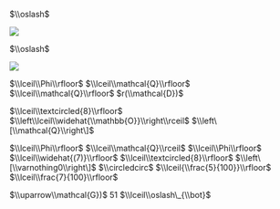 $\\oslash$

![](https://www.nta.go.jp/tmp/685b4134-b55a-41b7-8de5-a4a501de5d7f/images/b83931f3aca680c8b3af006ea6bfee0ccb12237895eadc06fd0f8e3c588dfdcb.jpg)

$\\oslash$

![](https://www.nta.go.jp/tmp/685b4134-b55a-41b7-8de5-a4a501de5d7f/images/ac8af745c34dabb647726882ce95b0f2963aea95c95fb86ca12fa7b84d5e5b5d.jpg)

$\\lceil\\Phi\\rfloor$ $\\lceil\\mathcal{Q}\\rfloor$ $\\lceil\\mathcal{Q}\\rfloor$ $r(\\mathcal{D})$

$\\lceil\\textcircled{8}\\rfloor$ $\\left\\lceil\\widehat{\\mathbb{O}}\\right\\rceil$ $\\left\[\\mathcal{Q}\\right\]$

$\\lceil\\Phi\\rfloor$ $\\lceil\\mathcal{Q}\\rceil$ $\\lceil\\Phi\\rfloor$ $\\lceil\\widehat{(7)}\\rfloor$ $\\lceil\\textcircled{8}\\rfloor$ $\\left\[\\varnothing0\\right\]$ $\\circledcirc$ $\\lceil{\\frac{5}{100}}\\rfloor$ $\\lceil\\frac{7}{100}\\rfloor$

$\\uparrow\\mathcal{G})$ 51 $\\lceil\\oslash\_{\\bot}$